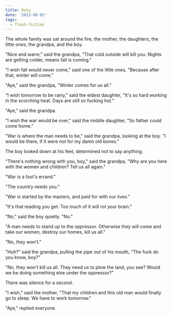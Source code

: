 ```yaml
---
title: Duty
date: '2013-08-02'
tags:
  - flash-fiction
---
```


The whole family was sat around the fire, the mother, the daughters, the little
ones, the grandpa, and the boy.

<!-- truncate -->

"Nice and warm," said the grandpa, "That cold outside will kill you. Nights are
getting colder, means fall is coming."

"I wish fall would never come," said one of the little ones, "Because after
that, winter will come."

"Aye," said the grandpa, "Winter comes for us all."

"I wish tomorrow to be rainy," said the eldest daughter, "It's so hard working
in the scorching heat. Days are still so fucking hot."

"Aye," said the grandpa.

"I wish the war would be over," said the middle daughter, "So father could come
home."

"War is where the man needs to be," said the grandpa, looking at the boy. "I
would be there, if it were not for my damn old bones."

The boy looked down at his feet, determined not to say anything.

"There's nothing wrong with you, boy," said the grandpa, "Why are you here with
the women and children? Tell us all again."

"War is a fool's errand."

"The country needs you."

"War is started by the masters, and paid for with our lives."

"It's that reading you get. Too much of it will rot your brain."

"No," said the boy quietly. "No."

"A man needs to stand up to the oppressor. Otherwise they will come and take our
women, destroy our homes, kill us all."

"No, they won't."

"Huh?" said the grandpa, pulling the pipe out of his mouth, "The fuck do you
know, boy?"

"No, they won't kill us all. They need us to plow the land, you see? Would we be
doing something else under the oppressor?"

There was silence for a second.

"I wish," said the mother, "That my children and this old man would finally go
to sleep. We have to work tomorrow."

"Aye," replied everyone.

